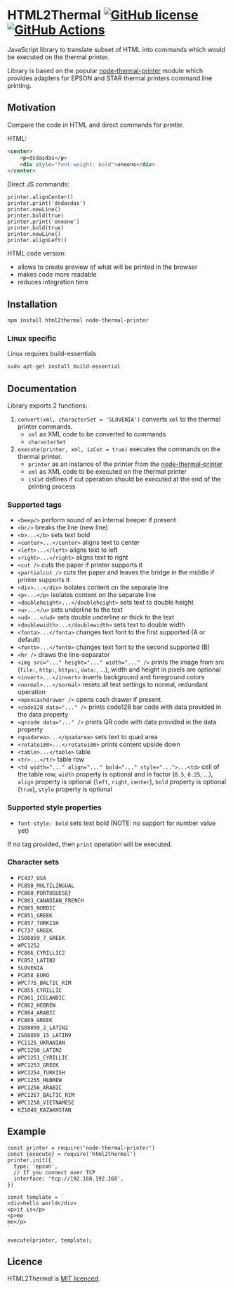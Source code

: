 # HTML2Thermal [![GitHub license](https://img.shields.io/badge/license-MIT-blue.svg)](https://github.com/knyga/html2thermal/blob/master/LICENCE) [![GitHub Actions](https://github.com/knyga/html2thermal/workflows/Node.js%20CI/badge.svg)](https://github.com/knyga/html2thermal/actions)

JavaScript library to translate subset of HTML into commands which would be executed on the thermal printer.

Library is based on the popular [node-thermal-printer](https://github.com/Klemen1337/node-thermal-printer) module which provides adapters for EPSON and STAR thermal printers command line printing.

## Motivation
Compare the code in HTML and direct commands for printer.

HTML:
```HTML
<center>
    <p>dsdasdas</p>
    <div style="font-weight: bold">oneone</div>
</center>
```

Direct JS commands:
```JS
printer.alignCenter()
printer.print('dsdasdas')
printer.newLine()
printer.bold(true)
printer.print('oneone')
printer.bold(true)
printer.newLine()
printer.alignLeft()
```

HTML code version:
* allows to create preview of what will be printed in the browser
* makes code more readable
* reduces integration time

## Installation
```bash
npm install html2thermal node-thermal-printer
```

### Linux specific
Linux requires build-essentials
```bash
sudo apt-get install build-essential
```

## Documentation
Library exports 2 functions:
1. `convert(xml, characterSet = 'SLOVENIA')` converts `xml` to the thermal printer commands.
   * `xml` as XML code to be converted to commands
   * `characterSet`
2. `execute(printer, xml, isCut = true)` executes the commands on the thermal printer.
   * `printer` as an instance of the printer from the [node-thermal-printer](https://github.com/Klemen1337/node-thermal-printer)
   * `xml` as XML code to be executed on the thermal printer
   * `isCut` defines if cut operation should be executed at the end of the printing process

### Supported tags
* `<beep/>` perform sound of an internal beeper if present
* `<br/>` breaks the line (new line)
* `<b>...</b>` sets text bold
* `<center>...</center>` aligns text to center
* `<left>...</left>` aligns text to left
* `<right>...</right>` aligns text to right
* `<cut />` cuts the paper if printer supports it
* `<partialcut />` cuts the paper and leaves the bridge in the middle if printer supports it
* `<div>...</div>` isolates content on the separate line
* `<p>...</p>` isolates content on the separate line
* `<doubleheight>...</doubleheight>` sets text to double height
* `<u>...</u>` sets underline to the text
* `<ud>...</ud>` sets double underline or thick to the text
* `<doublewidth>...</doublewidth>` sets text to double width
* `<fonta>...</fonta>` changes text font to the first supported (A or default)
* `<fontb>...</fontb>` changes text font to the second supported (B)
* `<hr />` draws the line-separator
* `<img src="..." height="..." width="..." />` prints the image from src (`file:`, `http:`, `https:`, `data:`, ...), width and height in pixels are optional
* `<invert>...</invert>` inverts background and foreground colors
* `<normal>...</normal>` resets all text settings to normal, redundant operation
* `<opencashdrawer />` opens cash drawer if present
* `<code128 data="..." />` prints code128 bar code with data provided in the data property
* `<qrcode data="..." />` prints QR code with data provided in the data property
* `<quadarea>...</quadarea>` sets text to quad area
* `<rotate180>...</rotate180>` prints content upside down
* `<table>...</table>` table
* `<tr>...</tr>` table row
* `<td width="..." align="..." bold="..." style="...">...<td>` cell of the table row, `width` property is optional and in factor (`0.5`, `0.25`, ...), `align` property is optional (`left`, `right`, `center`), `bold` property is optional (`true`), `style` property is optional


### Supported style properties
* `font-style: bold` sets text bold (NOTE: no support for number value yet)


If no tag provided, then `print` operation will be executed.

### Character sets
* `PC437_USA`
* `PC850_MULTILINGUAL`
* `PC860_PORTUGUESEƒ`
* `PC863_CANADIAN_FRENCH`
* `PC865_NORDIC`
* `PC851_GREEK`
* `PC857_TURKISH`
* `PC737_GREEK`
* `ISO8859_7_GREEK`
* `WPC1252`
* `PC866_CYRILLIC2`
* `PC852_LATIN2`
* `SLOVENIA`
* `PC858_EURO`
* `WPC775_BALTIC_RIM`
* `PC855_CYRILLIC`
* `PC861_ICELANDIC`
* `PC862_HEBREW`
* `PC864_ARABIC`
* `PC869_GREEK`
* `ISO8859_2_LATIN2`
* `ISO8859_15_LATIN9`
* `PC1125_UKRANIAN`
* `WPC1250_LATIN2`
* `WPC1251_CYRILLIC`
* `WPC1253_GREEK`
* `WPC1254_TURKISH`
* `WPC1255_HEBREW`
* `WPC1256_ARABIC`
* `WPC1257_BALTIC_RIM`
* `WPC1258_VIETNAMESE`
* `KZ1048_KAZAKHSTAN`

## Example

```JS
const printer = require('node-thermal-printer')
const {execute} = require('html2thermal')
printer.init({
  type: 'epson',
  // If you connect over TCP
  interface: 'tcp://192.168.192.168',
})

const template = `
<div>hello world</div>
<p>it is</p>
<p>me
me</p>
`

execute(printer, template);
```

## Licence
HTML2Thermal is [MIT licenсed](https://github.com/knyga/html2thermal/blob/master/LICENCE).